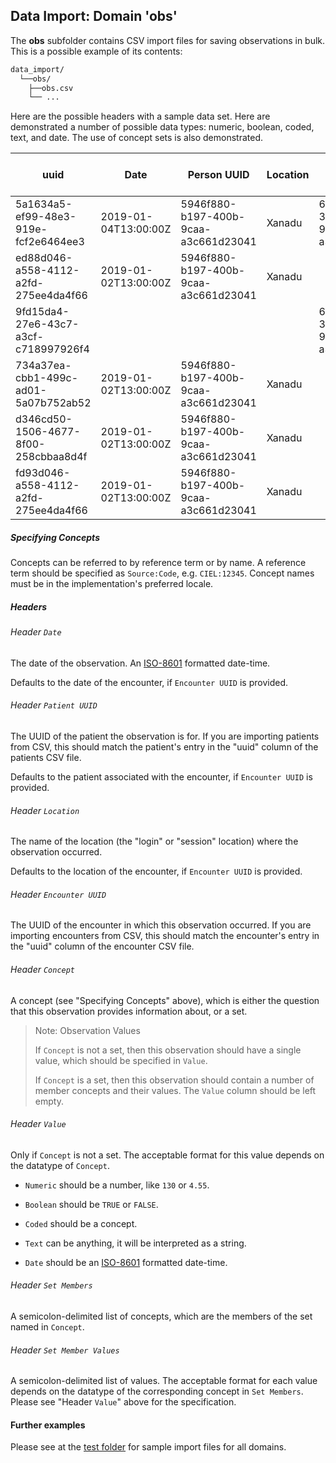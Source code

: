 ## Data Import: Domain 'obs'
The **obs** subfolder contains CSV import files for saving observations
in bulk. This is a possible example of its contents:

```bash
data_import/
  └──obs/
    ├──obs.csv
    └── ...
```
Here are the possible headers with a sample data set. Here are demonstrated a
number of possible data types: numeric, boolean, coded, text, and date. The
use of concept sets is also demonstrated.

| uuid                                 | Date                 | Person UUID                          | Location | Encounter UUID                       | Concept                  | Value                | Void/Retire | Set Members                              | Set Member Values |
|--------------------------------------|----------------------|--------------------------------------|----------|--------------------------------------|--------------------------|----------------------|-------------|------------------------------------------|-------------------|
| 5a1634a5-ef99-48e3-919e-fcf2e6464ee3 | 2019-01-04T13:00:00Z | 5946f880-b197-400b-9caa-a3c661d23041 | Xanadu   | 6519d653-393b-4118-9c83-a3715b82d4ac | SNOMED CT:2332523        | 90                   |             |                                          |                   |
| ed88d046-a558-4112-a2fd-275ee4da4f66 | 2019-01-02T13:00:00Z | 5946f880-b197-400b-9caa-a3c661d23041 | Xanadu   |                                      | FOOD ASSISTANCE          | FALSE                |             |                                          |                   |
| 9fd15da4-27e6-43c7-a3cf-c718997926f4 |                      |                                      |          | 6519d653-393b-4118-9c83-a3715b82d4ac | CIVIL STATUS             | MARRIED              |             |                                          |                   |
| 734a37ea-cbb1-499c-ad01-5a07b752ab52 | 2019-01-02T13:00:00Z | 5946f880-b197-400b-9caa-a3c661d23041 | Xanadu   |                                      | FAVORITE FOOD, NON-CODED | Slim Jims            |             |                                          |                   |
| d346cd50-1506-4677-8f00-258cbbaa8d4f | 2019-01-02T13:00:00Z | 5946f880-b197-400b-9caa-a3c661d23041 | Xanadu   |                                      | DATE OF FOOD ASSISTANCE  | 2018-07-01T00:00:00Z |             |                                          |                   |
| fd93d046-a558-4112-a2fd-275ee4da4f66 | 2019-01-02T13:00:00Z | 5946f880-b197-400b-9caa-a3c661d23041 | Xanadu   |                                      | FOOD CONSTRUCT           |                      |             | FOOD ASSISTANCE;FAVORITE FOOD, NON-CODED | TRUE;Hot Pockets  |

##### Specifying Concepts

Concepts can be referred to by reference term or by name.
A reference term
should be specified as `Source:Code`, e.g. `CIEL:12345`.
Concept names must be in the implementation's preferred locale.

##### Headers

###### Header `Date`
The date of the observation. An
[ISO-8601](https://en.wikipedia.org/wiki/ISO_8601) formatted date-time.

Defaults to the date of the encounter, if `Encounter UUID` is provided.

###### Header `Patient UUID`
The UUID of the patient the observation is for.
If you are importing patients
from CSV, this should match the patient's entry in the "uuid" column of the
patients CSV file.

Defaults to the patient associated with the encounter, if `Encounter UUID` is provided.

###### Header `Location`
The name of the location (the "login" or "session" location) where the
observation occurred.

Defaults to the location of the encounter, if `Encounter UUID` is provided.

###### Header `Encounter UUID`
The UUID of the encounter in which this observation occurred.
If you are importing encounters
from CSV, this should match the encounter's entry in the "uuid" column of the
encounter CSV file.

###### Header `Concept`
A concept (see "Specifying Concepts" above), which is either
the question that this observation provides information about, or
a set.

> Note: Observation Values
>
> If `Concept` is not a set, then this observation should have a single value,
> which should be specified in `Value`.
>
> If `Concept` is a set, then this observation should contain a number of member
> concepts and their values. The `Value` column should be left empty.

###### Header `Value`
Only if `Concept` is not a set. The acceptable format for this value depends on
the datatype of `Concept`.

- `Numeric` should be a number, like `130` or `4.55`.

- `Boolean` should be `TRUE` or `FALSE`.

- `Coded` should be a concept.

- `Text` can be anything, it will be interpreted as a string.

- `Date` should be an [ISO-8601](https://en.wikipedia.org/wiki/ISO_8601) formatted date-time.

###### Header `Set Members`
A semicolon-delimited list of concepts, which are the members of the set
named in `Concept`.

###### Header `Set Member Values`
A semicolon-delimited list of values. The acceptable format for each value
depends on the datatype of the corresponding concept in `Set Members`. Please
see "Header `Value`" above for the specification.

#### Further examples
Please see at the
[test folder](../api/src/test/resources/testAppDataDir/import_data)
for sample import files for all domains.

